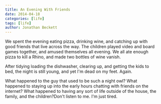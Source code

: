```yaml
---
title: An Evening With Friends
date: 2014-04-18
categories: [life]
tags: [life]
author: Jonathan Beckett
---
```


We spent the evening eating pizza, drinking wine, and catching up with good friends that live across the way. The children played video and board games together, and amused themselves all evening. We all ate enough pizza to kill a Rhino, and made two bottles of wine vanish.

After tidying loading the dishwasher, clearing up, and getting the kids to bed, the night is still young, and yet I'm dead on my feet. Again.

What happened to the guy that used to be such a night owl? What happened to staying up into the early hours chatting with friends on the internet? What happened to having any sort of life outside of the house, the family, and the children?Don't listen to me. I'm just tired.